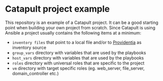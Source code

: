# Catapult project example

This repository is an example of a Catapult project. It can be a good starting point when building your own project from scratch. Since Catapult is using Ansible a project usually contains the following items at a minimum:

- `inventory files` that point to a local file and/or to [Providentia](https://github.com/ClarifiedSecurity/Providentia) as inventory source
- `group_vars` directory with variables that are used by the playbooks
- `host_vars` directory with variables that are used by the playbooks
- `roles` directory with universal roles that are specific to the project
- `vm` directory with target specific roles (eg. web_server, file_server, domain_controller etc.)
